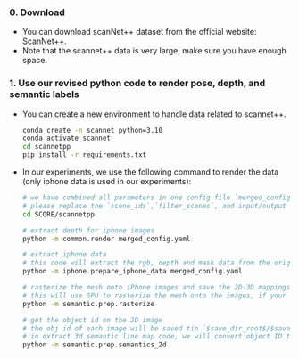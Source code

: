   ### 0. Download
  - You can download scanNet++ dataset from the official website: [ScanNet++](https://kaldir.vc.in.tum.de/scannetpp/). 
  - Note that the scannet++ data is very large, make sure you have enough space.
  
  ### 1. Use our revised python code to render pose, depth, and semantic labels
-   You can create a new environment to handle data related to scannet++.
    ```bash
    conda create -n scannet python=3.10
    conda activate scannet
    cd scannetpp
    pip install -r requirements.txt
    ```

-   In our experiments, we use the following command to render the data (only iphone data is used in our experiments):
    ```bash
    # we have combined all parameters in one config file `merged_config.yaml`
    # please replace the `scene_ids`,`filter_scenes`, and input/output folders in the yaml file with your own path
    cd SCORE/scannetpp

    # extract depth for iphone images
    python -m common.render merged_config.yaml

    # extract iphone data
    # this code will extract the rgb, depth and mask data from the original scannet++ dataset
    python -m iphone.prepare_iphone_data merged_config.yaml

    # rasterize the mesh onto iPhone images and save the 2D-3D mappings (pixel-to-face) to file. 
    # this will use GPU to rasterize the mesh onto the images, if your GPU memory is not enough, you can set `batch_size` to a smaller number
    python -m semantic.prep.rasterize

    # get the object id on the 2D image
    # the obj id of each image will be saved tin `$save_dir_root$/$save_dir$/obj_ids/$scene_id$`, you can use numpy to read it
    # in extract 3d semantic line map code, we will convert object ID to label ID.
    python -m semantic.prep.semantics_2d